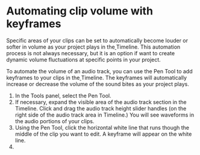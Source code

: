 # Automating clip volume with keyframes

Specific areas of your clips can be set to automatically become louder or softer in volume as your project plays in the[ ](https://jjloomis.gitbooks.io/adobe-audition-basic-audio-editing/content/GLOSSARY.html#multitrack-session)Timeline. This automation process is not always necessary, but it is an option if want to create dynamic volume fluctuations at specific points in your project.

To automate the volume of an audio track, you can use the Pen Tool to add keyframes to your clips in the[ ](https://jjloomis.gitbooks.io/adobe-audition-basic-audio-editing/content/GLOSSARY.html#multitrack-session)Timeline. The keyframes will automatically increase or decrease the volume of the sound bites as your project plays.

1. In the Tools panel, select the Pen Tool.
2. If necessary, expand the visible area of the audio track section in the Timeline. Click and drag the audio track height slider handles \(on the right side of the audio track area in Timeline.\) You will see waveforms in the audio portions of your clips. 
3. Using the Pen Tool, click the horizontal white line that runs though the middle of the clip you want to edit. A keyframe will appear on the white line. 
4. 


